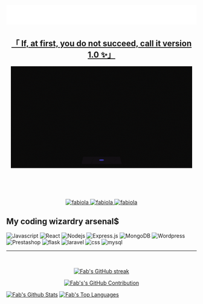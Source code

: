 


<!-- Intro  -->

 <h3 align='center'> <img src='gabi.svg'/>
</h3>
<!-- <div align="center">
        <img src='https://lh3.googleusercontent.com/a/AAcHTtfgcFQlLCtEQxXgekgS0LmZ_f5DM-q686-f6oZABdjS2w=s360-c-no' alt='fabiola'/> 
</div> -->



<!-- About Section -->

 <h2 align="center"><b><a target="_blank" href="#">   「 If, at first, you do not succeed, call it version <b>1.0</b> ✨」</a></b></h2>
 

 
<p>
<p align="center"><img src="giphy.gif"/></p>
 <!-- &emsp; Coding <br/><br/>
 ❤ &emsp; Writing<br/><br/>
 ❤ &emsp; Drawing<br/><br/>!-->

</p>

<br/>
<br/>
<br/>

<p align="center">
 <a href="https://www.linkedin.com/in/fabiola-raharimanana-8301a8258" target="_blank">
  <img src="https://img.shields.io/badge/LinkedIn-0077B5?style=for-the-badge&logo=linkedin&logoColor=white" alt="fabiola"/>
 </a>
 <a href="https://instagram.com/fabiola.tiana" target="_blank">
  <img src="https://img.shields.io/badge/Instagram-fe4164?style=for-the-badge&logo=instagram&logoColor=white" alt="fabiola" />
 </a> 
 <a href="https://www.facebook.com/profile.php?id=100077618534784" target="_blank">
  <img src="https://img.shields.io/badge/Facebook-20BEFF?&style=for-the-badge&logo=facebook&logoColor=white" alt="fabiola"  />
  </a> 
</p>

## My coding wizardry arsenal$

![Javascript](https://img.shields.io/badge/Javascript-F0DB4F?style=for-the-badge&labelColor=black&logo=javascript&logoColor=F0DB4F)
![React](https://img.shields.io/badge/-React-61DBFB?style=for-the-badge&labelColor=black&logo=react&logoColor=61DBFB)
![Nodejs](https://img.shields.io/badge/Nodejs-3C873A?style=for-the-badge&labelColor=black&logo=node.js&logoColor=3C873A)
![Express.js](https://img.shields.io/badge/Express.js-000000?style=for-the-badge&logo=express&logoColor=white)
![MongoDB](https://img.shields.io/badge/MongoDB-4EA94B?style=for-the-badge&logo=mongodb&logoColor=white)
![Wordpress](https://img.shields.io/badge/WordPress-%23FF2D20.svg?style=for-the-badge&amp;logo=WordPress&amp;logoColor=purple)
![Prestashop](https://img.shields.io/badge/Prestashop-FFFFFF?style=for-the-badge&amp;logo=Prestashop&amp;logoColor=black)
![flask](https://img.shields.io/badge/flask-%23000.svg?style=for-the-badge&amp;logo=flask&amp;logoColor=white)
![laravel](https://img.shields.io/badge/laravel-%23FF2D20.svg?style=for-the-badge&amp;logo=laravel&amp;logoColor=white)
![css](https://img.shields.io/badge/css3-%231572B6.svg?style=for-the-badge&amp;logo=css3&amp;logoColor=white)
![mysql](https://img.shields.io/badge/mysql-%2300f.svg?style=for-the-badge&amp;logo=mysql&amp;logoColor=white)


<hr/>
<br/>

<p align="center">
  <a href="https://github.com/lilsis01234">
    <img src="https://github-readme-streak-stats.herokuapp.com/?user=lilsis01234&theme=radical&border=7F3FBF&background=0D1117" alt="Fab's GitHub streak"/>
  </a>
</p>

<p align="center">
  <a href="https://github.com/lilsis01234">
    <img src="https://github-profile-summary-cards.vercel.app/api/cards/profile-details?username=lilsis01234&theme=radical" alt="Fab's's GitHub Contribution"/>
  </a>
</p>

<a> 
    <a href="https://github.com/lilsis01234"><img alt="Fab's Github Stats" src="https://denvercoder1-github-readme-stats.vercel.app/api?username=lilsis01234&show_icons=true&count_private=true&theme=react&border_color=7F3FBF&bg_color=0D1117&title_color=F85D7F&icon_color=F8D866" height="192px" width="49.5%"/></a>
  <a href="https://github.com/lilsis01234"><img alt="Fab's Top Languages" src="https://denvercoder1-github-readme-stats.vercel.app/api/top-langs/?username=lilsis01234&langs_count=8&layout=compact&theme=react&border_color=7F3FBF&bg_color=0D1117&title_color=F85D7F&icon_color=F8D866" height="192px" width="49.5%"/></a>
  <br/>
</a>


<!-- ![Gabi'sGraph](https://github-readme-activity-graph.cyclic.app/graph?username=lilsis01234&custom_title=Gabi%20's%20GitHub%20Activity%20Graph&bg_color=0D1117&color=7F3FBF&line=7F3FBF&point=7F3FBF&area_color=FFFFFF&title_color=FFFFFF&area=true) !-->




